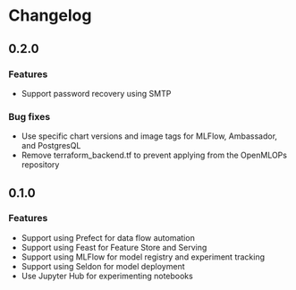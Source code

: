 # Changelog

## 0.2.0

### Features
- Support password recovery using SMTP

### Bug fixes
- Use specific chart versions and image tags for MLFlow, Ambassador, and PostgresQL
- Remove terraform_backend.tf to prevent applying from the OpenMLOPs repository

## 0.1.0

### Features
- Support using Prefect for data flow automation
- Support using Feast for Feature Store and Serving
- Support using MLFlow for model registry and experiment tracking 
- Support using Seldon for model deployment
- Use Jupyter Hub for experimenting notebooks 

